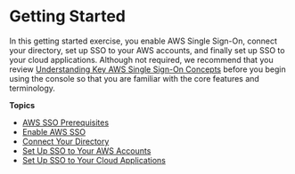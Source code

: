 # Getting Started<a name="getting-started"></a>

In this getting started exercise, you enable AWS Single Sign\-On, connect your directory, set up SSO to your AWS accounts, and finally set up SSO to your cloud applications\. Although not required, we recommend that you review [Understanding Key AWS Single Sign\-On Concepts](understanding-key-concepts.md) before you begin using the console so that you are familiar with the core features and terminology\.

**Topics**
+ [AWS SSO Prerequisites](prereqs.md)
+ [Enable AWS SSO](step1.md)
+ [Connect Your Directory](step2.md)
+ [Set Up SSO to Your AWS Accounts](step3.md)
+ [Set Up SSO to Your Cloud Applications](step4.md)
